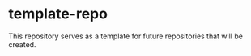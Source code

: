 # template-repo

This repository serves as a template for future repositories that will be created.
